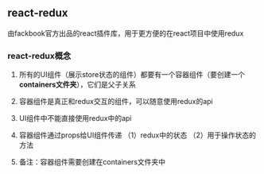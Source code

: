 ## react-redux
由fackbook官方出品的react插件库，用于更方便的在react项目中使用redux

### react-redux概念

1. 所有的UI组件（展示store状态的组件）都要有一个容器组件（要创建一个**containers文件夹**），它们是父子关系

2. 容器组件是真正和redux交互的组件，可以随意使用redux的api

3. UI组件中不能直接使用redux中的api

4. 容器组件通过props给UI组件传递
   （1）redux中的状态
   （2）用于操作状态的方法

5. 备注：容器组件需要创建在containers文件夹中